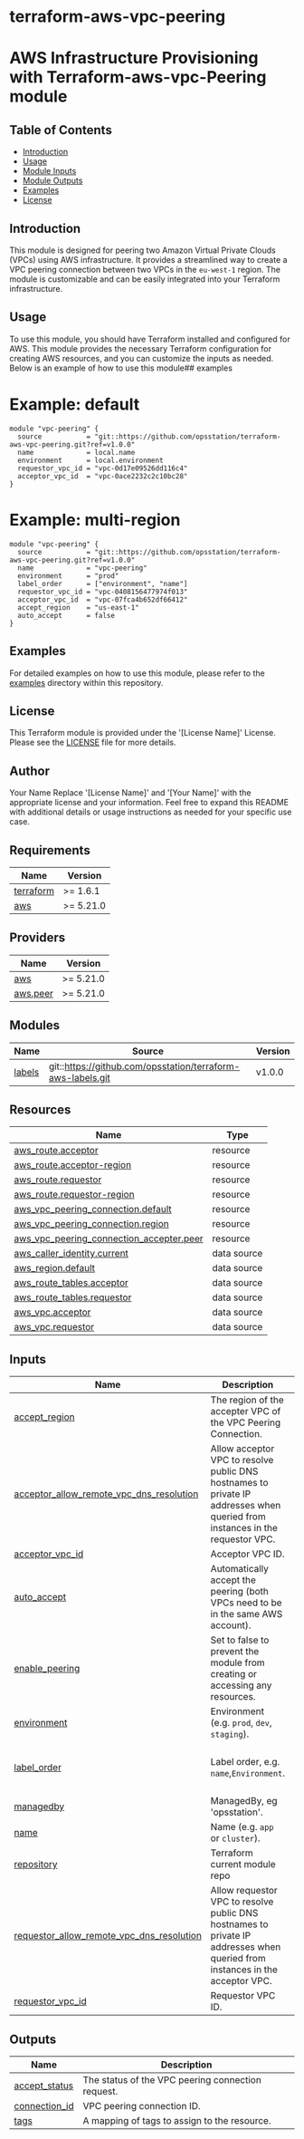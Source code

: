 # terraform-aws-vpc-peering

# AWS Infrastructure Provisioning with Terraform-aws-vpc-Peering module

## Table of Contents

- [Introduction](#introduction)
- [Usage](#usage)
- [Module Inputs](#module-inputs)
- [Module Outputs](#module-outputs)
- [Examples](#examples)
- [License](#license)


## Introduction

This module is designed for peering two Amazon Virtual Private Clouds (VPCs) using AWS infrastructure. It provides a streamlined way to create a VPC peering connection between two VPCs in the `eu-west-1` region. The module is customizable and can be easily integrated into your Terraform infrastructure.

## Usage

To use this module, you should have Terraform installed and configured for AWS. This module provides the necessary Terraform configuration for creating AWS resources, and you can customize the inputs as needed. Below is an example of how to use this module## examples

# Example: default
```hcl
module "vpc-peering" {
  source           = "git::https://github.com/opsstation/terraform-aws-vpc-peering.git?ref=v1.0.0"
  name             = local.name
  environment      = local.environment
  requestor_vpc_id = "vpc-0d17e09526dd116c4"
  acceptor_vpc_id  = "vpc-0ace2232c2c10bc28"
}
```

# Example: multi-region

```hcl
module "vpc-peering" {
  source           = "git::https://github.com/opsstation/terraform-aws-vpc-peering.git?ref=v1.0.0"
  name             = "vpc-peering"
  environment      = "prod"
  label_order      = ["environment", "name"]
  requestor_vpc_id = "vpc-0408156477974f013"
  acceptor_vpc_id  = "vpc-07fca4b652df66412"
  accept_region    = "us-east-1"
  auto_accept      = false
}
```


## Examples
For detailed examples on how to use this module, please refer to the [examples](https://github.com/opsstation/terraform-aws-vpc-peering/tree/master/_example) directory within this repository.

## License
This Terraform module is provided under the '[License Name]' License. Please see the [LICENSE](https://github.com/opsstation/terraform-aws-vpc-peering/blob/master/LICENSE) file for more details.

## Author
Your Name
Replace '[License Name]' and '[Your Name]' with the appropriate license and your information. Feel free to expand this README with additional details or usage instructions as needed for your specific use case.

<!-- BEGIN_TF_DOCS -->
## Requirements

| Name | Version |
|------|---------|
| <a name="requirement_terraform"></a> [terraform](#requirement\_terraform) | >= 1.6.1 |
| <a name="requirement_aws"></a> [aws](#requirement\_aws) | >= 5.21.0 |

## Providers

| Name | Version |
|------|---------|
| <a name="provider_aws"></a> [aws](#provider\_aws) | >= 5.21.0 |
| <a name="provider_aws.peer"></a> [aws.peer](#provider\_aws.peer) | >= 5.21.0 |

## Modules

| Name | Source | Version |
|------|--------|---------|
| <a name="module_labels"></a> [labels](#module\_labels) | git::https://github.com/opsstation/terraform-aws-labels.git | v1.0.0 |

## Resources

| Name | Type |
|------|------|
| [aws_route.acceptor](https://registry.terraform.io/providers/hashicorp/aws/latest/docs/resources/route) | resource |
| [aws_route.acceptor-region](https://registry.terraform.io/providers/hashicorp/aws/latest/docs/resources/route) | resource |
| [aws_route.requestor](https://registry.terraform.io/providers/hashicorp/aws/latest/docs/resources/route) | resource |
| [aws_route.requestor-region](https://registry.terraform.io/providers/hashicorp/aws/latest/docs/resources/route) | resource |
| [aws_vpc_peering_connection.default](https://registry.terraform.io/providers/hashicorp/aws/latest/docs/resources/vpc_peering_connection) | resource |
| [aws_vpc_peering_connection.region](https://registry.terraform.io/providers/hashicorp/aws/latest/docs/resources/vpc_peering_connection) | resource |
| [aws_vpc_peering_connection_accepter.peer](https://registry.terraform.io/providers/hashicorp/aws/latest/docs/resources/vpc_peering_connection_accepter) | resource |
| [aws_caller_identity.current](https://registry.terraform.io/providers/hashicorp/aws/latest/docs/data-sources/caller_identity) | data source |
| [aws_region.default](https://registry.terraform.io/providers/hashicorp/aws/latest/docs/data-sources/region) | data source |
| [aws_route_tables.acceptor](https://registry.terraform.io/providers/hashicorp/aws/latest/docs/data-sources/route_tables) | data source |
| [aws_route_tables.requestor](https://registry.terraform.io/providers/hashicorp/aws/latest/docs/data-sources/route_tables) | data source |
| [aws_vpc.acceptor](https://registry.terraform.io/providers/hashicorp/aws/latest/docs/data-sources/vpc) | data source |
| [aws_vpc.requestor](https://registry.terraform.io/providers/hashicorp/aws/latest/docs/data-sources/vpc) | data source |

## Inputs

| Name | Description | Type | Default | Required |
|------|-------------|------|---------|:--------:|
| <a name="input_accept_region"></a> [accept\_region](#input\_accept\_region) | The region of the accepter VPC of the VPC Peering Connection. | `string` | `""` | no |
| <a name="input_acceptor_allow_remote_vpc_dns_resolution"></a> [acceptor\_allow\_remote\_vpc\_dns\_resolution](#input\_acceptor\_allow\_remote\_vpc\_dns\_resolution) | Allow acceptor VPC to resolve public DNS hostnames to private IP addresses when queried from instances in the requestor VPC. | `bool` | `true` | no |
| <a name="input_acceptor_vpc_id"></a> [acceptor\_vpc\_id](#input\_acceptor\_vpc\_id) | Acceptor VPC ID. | `string` | n/a | yes |
| <a name="input_auto_accept"></a> [auto\_accept](#input\_auto\_accept) | Automatically accept the peering (both VPCs need to be in the same AWS account). | `bool` | `true` | no |
| <a name="input_enable_peering"></a> [enable\_peering](#input\_enable\_peering) | Set to false to prevent the module from creating or accessing any resources. | `bool` | `true` | no |
| <a name="input_environment"></a> [environment](#input\_environment) | Environment (e.g. `prod`, `dev`, `staging`). | `string` | `""` | no |
| <a name="input_label_order"></a> [label\_order](#input\_label\_order) | Label order, e.g. `name`,`Environment`. | `list(any)` | <pre>[<br>  "name",<br>  "environment"<br>]</pre> | no |
| <a name="input_managedby"></a> [managedby](#input\_managedby) | ManagedBy, eg 'opsstation'. | `string` | `"opsstation"` | no |
| <a name="input_name"></a> [name](#input\_name) | Name  (e.g. `app` or `cluster`). | `string` | `""` | no |
| <a name="input_repository"></a> [repository](#input\_repository) | Terraform current module repo | `string` | `"https://github.com/opsstation/terraform-aws-vpc-peering"` | no |
| <a name="input_requestor_allow_remote_vpc_dns_resolution"></a> [requestor\_allow\_remote\_vpc\_dns\_resolution](#input\_requestor\_allow\_remote\_vpc\_dns\_resolution) | Allow requestor VPC to resolve public DNS hostnames to private IP addresses when queried from instances in the acceptor VPC. | `bool` | `true` | no |
| <a name="input_requestor_vpc_id"></a> [requestor\_vpc\_id](#input\_requestor\_vpc\_id) | Requestor VPC ID. | `string` | n/a | yes |

## Outputs

| Name | Description |
|------|-------------|
| <a name="output_accept_status"></a> [accept\_status](#output\_accept\_status) | The status of the VPC peering connection request. |
| <a name="output_connection_id"></a> [connection\_id](#output\_connection\_id) | VPC peering connection ID. |
| <a name="output_tags"></a> [tags](#output\_tags) | A mapping of tags to assign to the resource. |
<!-- END_TF_DOCS -->
